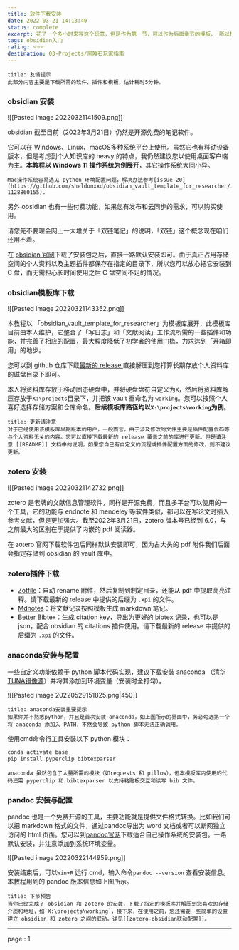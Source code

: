 ```yaml
---
title: 软件下载安装
date: 2022-03-21 14:13:40
status: complete
excerpt: 花了一个多小时来写这个玩意，但是作为第一节，可以作为后面章节的模板， 所以构思了一下内容逻辑和内容布局样式，不过总的来说还是值得花点时间的。
tags: obsidian入门
rating: ⭐⭐⭐
destination: 03-Projects/黑曜石玩家指南
---
```


```ad-info
title: 友情提示
此部分内容主要是下载所需的软件、插件和模板，估计耗时5分钟。
```

### obsidian 安装

![[Pasted image 20220321141509.png]]

obsidian 截至目前（2022年3月21日）仍然是开源免费的笔记软件。

它可以在 Windows、Linux、macOS多种系统平台上使用。虽然它也有移动设备版本，但是考虑到个人知识库的 heavy 的特点，我仍然建议您以使用桌面客户端为主。**本教程以 Windows 11 操作系统为例展开**，其它操作系统大同小异。

```ad-warning
Mac操作系统容易遇见 python 环境配置问题，解决办法参考[issue 20](https://github.com/sheldonxxd/obsidian_vault_template_for_researcher/issues/20#issuecomment-1128860155).
```

另外 obsidian 也有一些付费功能，如果您有发布和云同步的需求，可以购买使用。

请您先不要理会网上一大堆关于「双链笔记」的说明，「双链」这个概念现在咱们还用不着。

在 [obsidian 官网](https://obsidian.md/)下载了安装包之后，直接一路默认安装即可。由于真正占用存储空间的个人资料以及主题插件都保存在指定的目录下，所以您可以放心把它安装到 C 盘，而无需担心长时间使用之后 C 盘空间不足的情况。


### obsidian模板库下载

![[Pasted image 20220321143352.png]]

本教程以 「obsidian_vault_template_for_researcher」为模板库展开，此模板库目前由本人维护，它整合了「写日志」和「文献阅读」工作流所需的一些插件和功能，并完善了相应的配置，最大程度降低了初学者的使用门槛，力求达到「开箱即用」的地步。

您可以到 github 仓库下载[最新的 release ](https://github.com/sheldonxxd/obsidian_vault_template_for_researcher/releases)直接解压到您打算长期存放个人资料库的磁盘目录下即可。

本人将资料库存放于移动固态硬盘中，并将硬盘盘符自定义为`X`，然后将资料库解压存放于`X:\projects`目录下，并把该 vault 重命名为 `working`。您可以按照个人喜好选择存储方案和仓库命名。**后续模板库路径均以`X:\projects\working`为例**。

```ad-warning
title: 更新请注意
对于已经使用该模板库早期版本的用户，一般而言，由于涉及修改的文件主要是插件配置代码等与个人资料无关的内容。您可以直接下载最新的 release 覆盖之前的库进行更新。但是请注意 [[README]] 文档中的说明，如果您自己有自定义的流程或插件配置方面的修改，则不建议更新。
```

### zotero 安装

![[Pasted image 20220321142732.png]]

zotero 是老牌的文献信息管理软件，同样是开源免费，而且多平台可以使用的一个工具，它的功能与 endnote 和 mendeley 等软件类似，都可以在写论文时插入参考文献，但是更加强大。截至2022年3月21日，zotero 版本号已经到 6.0，与之前最大的区别在于提供了内嵌的 pdf 阅读器。

在 zotero 官网下载软件包后同样默认安装即可，因为占大头的 pdf 附件我们后面会指定存储到 obsidian 的 vault 库中。

### zotero插件下载

- [Zotfile](https://github.com/jlegewie/zotfile/releases)：自动 rename 附件，然后复制到制定目录，还能从 pdf 中提取高亮注释。请下载最新的 release 中提供的后缀为 `.xpi` 的文件。
- [Mdnotes](https://github.com/argenos/zotero-mdnotes/releases)：将文献记录按照模板生成 markdown 笔记。
- [Better Bibtex](https://github.com/retorquere/zotero-better-bibtex/releases/tag/v5.5.4)：生成 citation key，导出为更好的 bibtex 记录，也可以是 json，配合 obsidian 的 citations 插件使用。请下载最新的 release 中提供的后缀为 `.xpi` 的文件。


### anaconda安装与配置

一些自定义功能依赖于 python 脚本代码实现，建议下载安装 anaconda （[清华TUNA镜像源](https://mirrors.tuna.tsinghua.edu.cn/anaconda/archive/Anaconda3-2021.11-Windows-x86_64.exe)）并将其添加到环境变量（安装时全打勾）。

![[Pasted image 20220529151825.png|450]]

```ad-warning
title: anaconda安装重要提示
如果你并不熟悉python，并且是首次安装 anaconda，如上图所示的界面中，务必勾选第一个将 anaconda 添加入 PATH，不然会导致 python 脚本无法正确调用。
```

使用cmd命令行工具安装以下 python 模块：

```bash
conda activate base
pip install pyperclip bibtexparser
```

```ad-warning
anaconda 虽然包含了大量所需的模块（如requests 和 pillow），但本模板库内使用的代码还需 pyperclip 和 bibtexparser 以支持粘贴板交互和读写 bib 文件。 
```

### pandoc 安装与配置

pandoc 也是一个免费开源的工具，主要功能就是提供文件格式转换。比如我们可以把 markdown 格式的文件，通过pandoc导出为 word 文档或者可以断网独立访问的 html 页面。您可以到[pandoc官网](https://pandoc.org/installing.html)下载适合自己操作系统的安装包。一路默认安装，并注意添加到系统环境变量。

![[Pasted image 20220322144959.png]]

安装结束后，可以`Win+R` 运行 cmd，输入命令`pandoc --version` 查看安装信息。本教程用到的 pandoc 版本信息如上图所示。


```ad-info
title: 下节预告
当你已经完成了 obsidian 和 zotero 的安装，下载了指定的模板库并解压到您喜欢的存储介质和地址，如`X:\projects\working`，接下来，在使用之前，您还需要一些简单的设置建立 obsidian 和 zotero 之间的联动。详见[[zotero-obsidian联动配置]]。
```


---

page:: 1